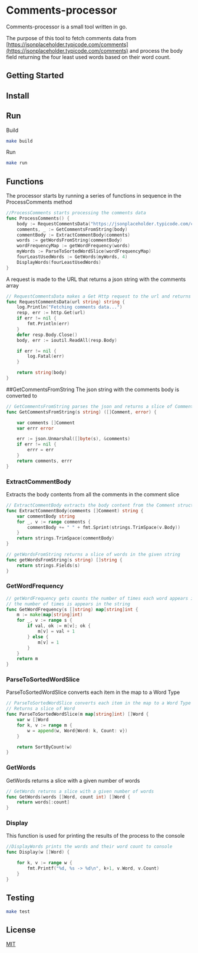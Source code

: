 # Comments-processor

Comments-processor is a small tool written in go.

The purpose of this tool to fetch comments data from [https://jsonplaceholder.typicode.com/comments](https://jsonplaceholder.typicode.com/comments) and process the body field returning the four least used words based on their word count.

## Getting Started

## Install

## Run
Build
```bash
make build
```
Run
```bash
make run
```

## Functions
The processor starts by running a series of functions in sequence in the ProcessComments method

```go
//ProcessComments starts processing the comments data
func ProcessComments() {
	body := RequestCommentsData("https://jsonplaceholder.typicode.com/comments")
	comments, _ := GetCommentsFromString(body)
	commentBody := ExtractCommentBody(comments)
	words := getWordsFromString(commentBody)
	wordFrequencyMap := getWordFrequency(words)
	myWords := ParseToSortedWordSlice(wordFrequencyMap)
	fourLeastUsedWords := GetWords(myWords, 4)
	DisplayWords(fourLeastUsedWords)
}
```

A request is made to the URL that returns a json string with the comments array
```go
// RequestCommentsData makes a Get Http request to the url and returns a json string with the comments
func RequestCommentsData(url string) string {
	log.Println("Fetching comments data...")
	resp, err := http.Get(url)
	if err != nil {
		fmt.Println(err)
	}
	defer resp.Body.Close()
	body, err := ioutil.ReadAll(resp.Body)

	if err != nil {
		log.Fatal(err)
	}

	return string(body)
}
```
##GetCommentsFromString
The json string with the comments body is converted to
```go
// GetCommentsFromString parses the json and returns a slice of Comment
func GetCommentsFromString(s string) ([]Comment, error) {

	var comments []Comment
	var errr error

	err := json.Unmarshal([]byte(s), &comments)
	if err != nil {
		errr = err
	}
	return comments, errr
}
```

### ExtractCommentBody
Extracts the body contents from all the comments in the comment slice
```go
// ExtractCommentBody extracts the body content from the Comment struct and returns a string with all comment bodies
func ExtractCommentBody(comments []Comment) string {
	var commentBody string
	for _, v := range comments {
		commentBody += " " + fmt.Sprint(strings.TrimSpace(v.Body))
	}
	return strings.TrimSpace(commentBody)
}

// getWordsFromString returns a slice of words in the given string
func getWordsFromString(s string) []string {
	return strings.Fields(s)
}
```
### GetWordFrequency

```go
// getWordFrequency gets counts the number of times each word appears in the string and returns a map of each word and
// the number of times is appears in the string
func GetWordFrequency(s []string) map[string]int {
	m := make(map[string]int)
	for _, v := range s {
		if val, ok := m[v]; ok {
			m[v] = val + 1
		} else {
			m[v] = 1
		}
	}
	return m
}
```
### ParseToSortedWordSlice
ParseToSortedWordSlice converts each item in the map to a Word Type
```go
// ParseToSortedWordSlice converts each item in the map to a Word Type
// Returns a slice of Word
func ParseToSortedWordSlice(m map[string]int) []Word {
	var w []Word
	for k, v := range m {
		w = append(w, Word{Word: k, Count: v})
	}

	return SortByCount(w)
}
```
### GetWords
GetWords returns a slice with a given number of words
```go
// GetWords returns a slice with a given number of words
func GetWords(words []Word, count int) []Word {
	return words[:count]
}
```
### Display
This function is used for printing the results of the process to the console
```go
//DisplayWords prints the words and their word count to console
func Display(w []Word) {

	for k, v := range w {
		fmt.Printf("%d, %s -> %d\n", k+1, v.Word, v.Count)
	}
}
```

## Testing
```bash
make test
```

## License

[MIT](https://choosealicense.com/licenses/mit/)
